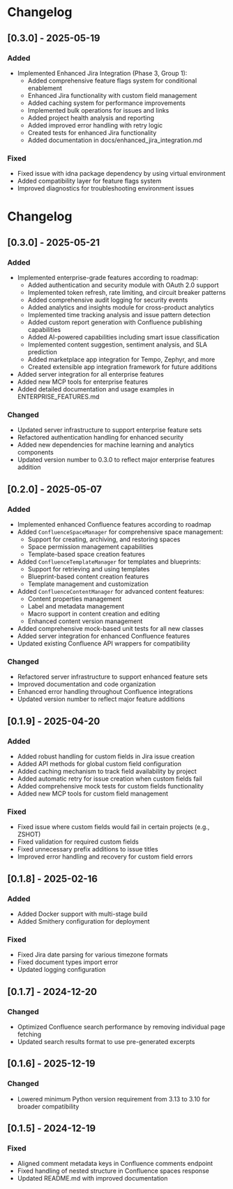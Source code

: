 # Changelog

## [0.3.0] - 2025-05-19

### Added
- Implemented Enhanced Jira Integration (Phase 3, Group 1):
  - Added comprehensive feature flags system for conditional enablement
  - Enhanced Jira functionality with custom field management
  - Added caching system for performance improvements
  - Implemented bulk operations for issues and links
  - Added project health analysis and reporting
  - Added improved error handling with retry logic
  - Created tests for enhanced Jira functionality
  - Added documentation in docs/enhanced_jira_integration.md

### Fixed
- Fixed issue with idna package dependency by using virtual environment
- Added compatibility layer for feature flags system
- Improved diagnostics for troubleshooting environment issues

# Changelog

## [0.3.0] - 2025-05-21

### Added
- Implemented enterprise-grade features according to roadmap:
  - Added authentication and security module with OAuth 2.0 support
  - Implemented token refresh, rate limiting, and circuit breaker patterns
  - Added comprehensive audit logging for security events
  - Added analytics and insights module for cross-product analytics
  - Implemented time tracking analysis and issue pattern detection
  - Added custom report generation with Confluence publishing capabilities
  - Added AI-powered capabilities including smart issue classification
  - Implemented content suggestion, sentiment analysis, and SLA prediction
  - Added marketplace app integration for Tempo, Zephyr, and more
  - Created extensible app integration framework for future additions
- Added server integration for all enterprise features
- Added new MCP tools for enterprise features
- Added detailed documentation and usage examples in ENTERPRISE_FEATURES.md

### Changed
- Updated server infrastructure to support enterprise feature sets
- Refactored authentication handling for enhanced security
- Added new dependencies for machine learning and analytics components
- Updated version number to 0.3.0 to reflect major enterprise features addition

## [0.2.0] - 2025-05-07

### Added
- Implemented enhanced Confluence features according to roadmap
- Added `ConfluenceSpaceManager` for comprehensive space management:
  - Support for creating, archiving, and restoring spaces
  - Space permission management capabilities
  - Template-based space creation features
- Added `ConfluenceTemplateManager` for templates and blueprints:
  - Support for retrieving and using templates
  - Blueprint-based content creation features
  - Template management and customization
- Added `ConfluenceContentManager` for advanced content features:
  - Content properties management
  - Label and metadata management
  - Macro support in content creation and editing
  - Enhanced content version management
- Added comprehensive mock-based unit tests for all new classes
- Added server integration for enhanced Confluence features
- Updated existing Confluence API wrappers for compatibility

### Changed
- Refactored server infrastructure to support enhanced feature sets
- Improved documentation and code organization
- Enhanced error handling throughout Confluence integrations
- Updated version number to reflect major feature additions

## [0.1.9] - 2025-04-20

### Added
- Added robust handling for custom fields in Jira issue creation
- Added API methods for global custom field configuration
- Added caching mechanism to track field availability by project
- Added automatic retry for issue creation when custom fields fail
- Added comprehensive mock tests for custom fields functionality
- Added new MCP tools for custom field management

### Fixed
- Fixed issue where custom fields would fail in certain projects (e.g., ZSHOT)
- Fixed validation for required custom fields
- Fixed unnecessary prefix additions to issue titles
- Improved error handling and recovery for custom field errors

## [0.1.8] - 2025-02-16

### Added
- Added Docker support with multi-stage build
- Added Smithery configuration for deployment

### Fixed
- Fixed Jira date parsing for various timezone formats
- Fixed document types import error
- Updated logging configuration

## [0.1.7] - 2024-12-20

### Changed
- Optimized Confluence search performance by removing individual page fetching
- Updated search results format to use pre-generated excerpts

## [0.1.6] - 2025-12-19

### Changed
- Lowered minimum Python version requirement from 3.13 to 3.10 for broader compatibility

## [0.1.5] - 2024-12-19

### Fixed
- Aligned comment metadata keys in Confluence comments endpoint
- Fixed handling of nested structure in Confluence spaces response
- Updated README.md with improved documentation